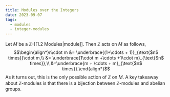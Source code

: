 ```yaml
---
title: Modules over the Integers
date: 2023-09-07
tags:
  - modules
  - integer-modules
---
```

Let $M$ be a $\mathbb{Z}$-[[1.2 Modules|module]]. Then $\mathbb{Z}$ acts on $M$ as follows, $$\begin{align*}n\cdot m &= \underbrace{(1+\cdots + 1)}_{\text{$n$ times}}\cdot m,\\ &= \underbrace{1\cdot m +\cdots +1\cdot m}_{\text{$n$ times}},\\ &=\underbrace{m + \cdots + m}_{\text{$n$ times}}.\end{align*}$$As it turns out, this is the only possible action of $\mathbb{Z}$ on $M$. A key takeaway about $\mathbb{Z}$-modules is that there is a bijection between $\mathbb{Z}$-modules and abelian groups.